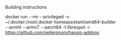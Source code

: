 Building instructions

docker run --rm --privileged -v \
    ~/.docker:/root/.docker homeassistant/amd64-builder \
    --armhf --armv7 --aarch64 -t librespot -r https://github.com/selleronom/hassio-addons
